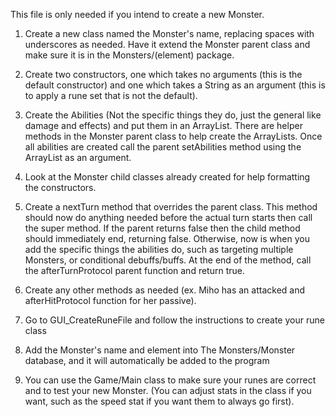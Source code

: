 This file is only needed if you intend to create a new Monster.


1. Create a new class named the Monster's name, replacing spaces with underscores as needed. 
	Have it extend the Monster parent class and make sure it is in the Monsters/(element) package.


2. Create two constructors, one which takes no arguments (this is the default constructor) and one which takes a 
	String as an argument (this is to apply a rune set that is not the default).


3. Create the Abilities (Not the specific things they do, just the general like damage and effects) and put them in an ArrayList<Ability>. 
	There are helper methods in the Monster parent class to help create the ArrayLists. 
	Once all abilities are created call the parent setAbilities method using the ArrayList<Ability> as an argument.


4. Look at the Monster child classes already created for help formatting the constructors.


5. Create a nextTurn method that overrides the parent class. 
	This method should now do anything needed before the actual turn starts then call the super method. 
	If the parent returns false then the child method should immediately end, returning false. 
	Otherwise, now is when you add the specific things the abilities do, such as targeting multiple
 	Monsters, or conditional debuffs/buffs. At the end of the method, call the afterTurnProtocol parent function and return true.


6. Create any other methods as needed (ex. Miho has an attacked and afterHitProtocol function for her passive).


7. Go to GUI_CreateRuneFile and follow the instructions to create your rune class


8. Add the Monster's name and element into The Monsters/Monster database, and it will automatically be added to the program


9. You can use the Game/Main class to make sure your runes are correct and to test your new Monster.
	(You can adjust stats in the class if you want, such as the speed stat if you want them to always go first).